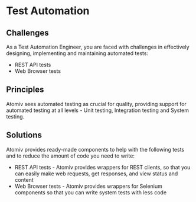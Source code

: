 # Test Automation

## Challenges

As a Test Automation Engineer, you are faced with challenges in effectively designing, implementing and maintaining automated tests:

* REST API tests
* Web Browser tests

## Principles

Atomiv sees automated testing as crucial for quality, providing support for automated testing at all levels - Unit testing, Integration testing and System testing.

## Solutions

Atomiv provides ready-made components to help with the following tests and to reduce the amount of code you need to write:

* REST API tests - Atomiv provides wrappers for REST clients, so that you can easily make web requests, get responses, and view status and content
* Web Browser tests - Atomiv provides wrappers for Selenium components so that you can write system tests with less code

